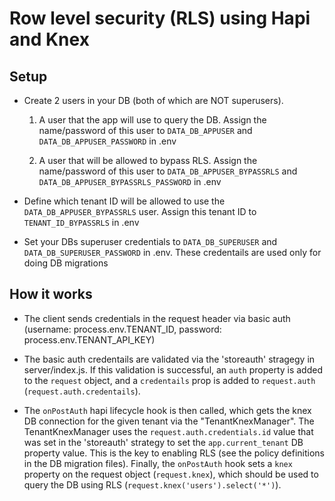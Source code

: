 # Row level security (RLS) using Hapi and Knex

## Setup
- Create 2 users in your DB (both of which are NOT superusers).   
    1) A user that the app will use to query the DB.  Assign the name/password of this user to `DATA_DB_APPUSER` and `DATA_DB_APPUSER_PASSWORD` in .env

    2) A user that will be allowed to bypass RLS.  Assign the name/password of this user to `DATA_DB_APPUSER_BYPASSRLS` and `DATA_DB_APPUSER_BYPASSRLS_PASSWORD` in .env

- Define which tenant ID will be allowed to use the `DATA_DB_APPUSER_BYPASSRLS` user.  Assign this tenant ID to `TENANT_ID_BYPASSRLS` in .env

- Set your DBs superuser credentials to `DATA_DB_SUPERUSER` and `DATA_DB_SUPERUSER_PASSWORD` in .env.  These credentails are used only for doing DB migrations


## How it works

- The client sends credentials in the request header via basic auth (username: process.env.TENANT_ID, password: process.env.TENANT_API_KEY)

- The basic auth credentails are validated via the 'storeauth' stragegy in server/index.js.  If this validation is successful, an `auth` property is added to the `request` object, and a `credentails` prop is added to `request.auth` (`request.auth.credentails`).

- The `onPostAuth` hapi lifecycle hook is then called, which gets the knex DB connection for the given tenant via the "TenantKnexManager".  The TenantKnexManager uses the `request.auth.credentials.id` value that was set in the 'storeauth' strategy to set the `app.current_tenant` DB property value.  This is the key to enabling RLS (see the policy definitions in the DB migration files).  Finally, the `onPostAuth` hook sets a `knex` property on the request object (`request.knex`), which should be used to query the DB using RLS (`request.knex('users').select('*')`).
